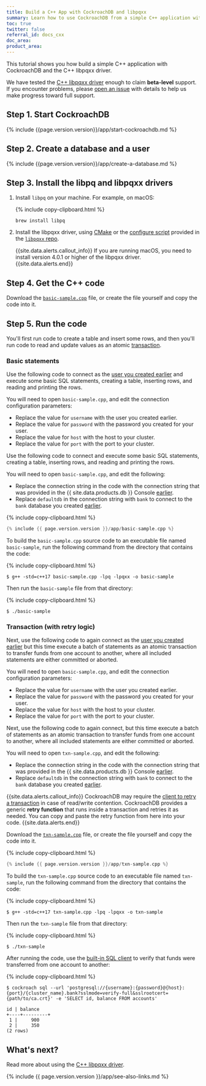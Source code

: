 ```yaml
---
title: Build a C++ App with CockroachDB and libpqxx
summary: Learn how to use CockroachDB from a simple C++ application with a low-level client driver.
toc: true
twitter: false
referral_id: docs_cxx
doc_area: 
product_area: 
---
```


This tutorial shows you how build a simple C++ application with CockroachDB and the C++ libpqxx driver.

We have tested the [C++ libpqxx driver](https://github.com/jtv/libpqxx) enough to claim **beta-level** support. If you encounter problems, please [open an issue](https://github.com/cockroachdb/cockroach/issues/new) with details to help us make progress toward full support.

## Step 1. Start CockroachDB

{% include {{page.version.version}}/app/start-cockroachdb.md %}

## Step 2. Create a database and a user

{% include {{page.version.version}}/app/create-a-database.md %}

## Step 3. Install the libpq and libpqxx drivers

1. Install `libpq` on your machine. For example, on macOS:

    {% include copy-clipboard.html %}
    ~~~ shell
    brew install libpq
    ~~~

1. Install the libpqxx driver, using [CMake](https://github.com/jtv/libpqxx/blob/master/BUILDING-cmake.md) or the [configure script](https://github.com/jtv/libpqxx/blob/master/configure) provided in the [`libpqxx` repo](https://github.com/jtv/libpqxx).

    {{site.data.alerts.callout_info}}
    If you are running macOS, you need to install version 4.0.1 or higher of the libpqxx driver.
    {{site.data.alerts.end}}

## Step 4. Get the C++ code

Download the <a href="https://raw.githubusercontent.com/cockroachdb/docs/master/_includes/{{ page.version.version }}/app/basic-sample.cpp" download><code>basic-sample.cpp</code></a> file, or create the file yourself and copy the code into it.

## Step 5. Run the code

You'll first run code to create a table and insert some rows, and then you'll run code to read and update values as an atomic [transaction](transactions.html).

### Basic statements

<section class="filter-content" markdown="1" data-scope="local">

Use the following code to connect as the [user you created earlier](#step-2-create-a-database-and-a-user) and execute some basic SQL statements, creating a table, inserting rows, and reading and printing the rows.

You will need to open `basic-sample.cpp`, and edit the connection configuration parameters:

- Replace the value for `username` with the user you created earlier.
- Replace the value for `password` with the password you created for your user.
- Replace the value for `host` with the host to your cluster.
- Replace the value for `port` with the port to your cluster.

</section>

<section class="filter-content" markdown="1" data-scope="cockroachcloud">

Use the following code to connect and execute some basic SQL statements, creating a table, inserting rows, and reading and printing the rows.

You will need to open `basic-sample.cpp`, and edit the following:

- Replace the connection string in the code with the connection string that was provided in the {{ site.data.products.db }} Console [earlier](#set-up-your-cluster-connection).
- Replace `defaultdb` in the connection string with `bank` to connect to the `bank` database you created [earlier](#step-2-create-a-database-and-a-user).

</section>

{% include copy-clipboard.html %}
~~~ cpp
{% include {{ page.version.version }}/app/basic-sample.cpp %}
~~~

To build the `basic-sample.cpp` source code to an executable file named `basic-sample`, run the following command from the directory that contains the code:

{% include copy-clipboard.html %}
~~~ shell
$ g++ -std=c++17 basic-sample.cpp -lpq -lpqxx -o basic-sample
~~~

Then run the `basic-sample` file from that directory:

{% include copy-clipboard.html %}
~~~ shell
$ ./basic-sample
~~~

### Transaction (with retry logic)

<section class="filter-content" markdown="1" data-scope="local">

Next, use the following code to again connect as the [user you created earlier](#step-2-create-a-database-and-a-user) but this time execute a batch of statements as an atomic transaction to transfer funds from one account to another, where all included statements are either committed or aborted.

You will need to open `basic-sample.cpp`, and edit the connection configuration parameters:

- Replace the value for `username` with the user you created earlier.
- Replace the value for `password` with the password you created for your user.
- Replace the value for `host` with the host to your cluster.
- Replace the value for `port` with the port to your cluster.

</section>

<section class="filter-content" markdown="1" data-scope="cockroachcloud">

Next, use the following code to again connect, but this time execute a batch of statements as an atomic transaction to transfer funds from one account to another, where all included statements are either committed or aborted.

You will need to open `txn-sample.cpp`, and edit the following:

- Replace the connection string in the code with the connection string that was provided in the {{ site.data.products.db }} Console [earlier](#set-up-your-cluster-connection).
- Replace `defaultdb` in the connection string with `bank` to connect to the `bank` database you created [earlier](#step-2-create-a-database-and-a-user).

</section>

{{site.data.alerts.callout_info}}
CockroachDB may require the [client to retry a transaction](transactions.html#transaction-retries) in case of read/write contention. CockroachDB provides a generic **retry function** that runs inside a transaction and retries it as needed. You can copy and paste the retry function from here into your code.
{{site.data.alerts.end}}

Download the <a href="https://raw.githubusercontent.com/cockroachdb/docs/master/_includes/{{ page.version.version }}/app/txn-sample.cpp" download><code>txn-sample.cpp</code></a> file, or create the file yourself and copy the code into it.

{% include copy-clipboard.html %}
~~~ cpp
{% include {{ page.version.version }}/app/txn-sample.cpp %}
~~~

To build the `txn-sample.cpp` source code to an executable file named `txn-sample`, run the following command from the  directory that contains the code:

{% include copy-clipboard.html %}
~~~ shell
$ g++ -std=c++17 txn-sample.cpp -lpq -lpqxx -o txn-sample
~~~

Then run the `txn-sample` file from that directory:

{% include copy-clipboard.html %}
~~~ shell
$ ./txn-sample
~~~

After running the code, use the [built-in SQL client](cockroach-sql.html) to verify that funds were transferred from one account to another:

{% include copy-clipboard.html %}
~~~ shell
$ cockroach sql --url 'postgresql://{username}:{password}@{host}:{port}/{cluster_name}.bank?sslmode=verify-full&sslrootcert={path/to/ca.crt}' -e 'SELECT id, balance FROM accounts'
~~~

~~~
id | balance
+----+---------+
 1 |     900
 2 |     350
(2 rows)
~~~

## What's next?

Read more about using the [C++ libpqxx driver](https://github.com/jtv/libpqxx).

{% include {{ page.version.version }}/app/see-also-links.md %}
